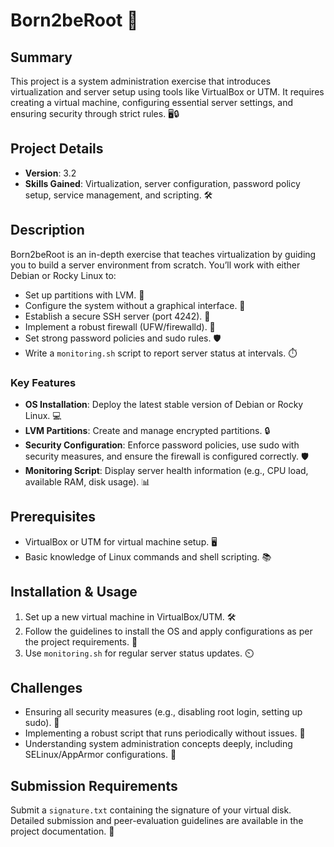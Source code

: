# Born2beRoot 🚀

## Summary
This project is a system administration exercise that introduces virtualization and server setup using tools like VirtualBox or UTM. It requires creating a virtual machine, configuring essential server settings, and ensuring security through strict rules. 🖥️🔒

## Project Details
- **Version**: 3.2
- **Skills Gained**: Virtualization, server configuration, password policy setup, service management, and scripting. 🛠️

## Description
Born2beRoot is an in-depth exercise that teaches virtualization by guiding you to build a server environment from scratch. You’ll work with either Debian or Rocky Linux to:

- Set up partitions with LVM. 🔧
- Configure the system without a graphical interface. 🖤
- Establish a secure SSH server (port 4242). 🔐
- Implement a robust firewall (UFW/firewalld). 🚧
- Set strong password policies and sudo rules. 🛡️
- Write a `monitoring.sh` script to report server status at intervals. ⏱️

### Key Features
- **OS Installation**: Deploy the latest stable version of Debian or Rocky Linux. 💻
- **LVM Partitions**: Create and manage encrypted partitions. 🔒
- **Security Configuration**: Enforce password policies, use sudo with security measures, and ensure the firewall is configured correctly. 🛡️
- **Monitoring Script**: Display server health information (e.g., CPU load, available RAM, disk usage). 📊

## Prerequisites
- VirtualBox or UTM for virtual machine setup. 🖥️
- Basic knowledge of Linux commands and shell scripting. 📚

## Installation & Usage
1. Set up a new virtual machine in VirtualBox/UTM. 🛠️
2. Follow the guidelines to install the OS and apply configurations as per the project requirements. 📑
3. Use `monitoring.sh` for regular server status updates. ⏲️

## Challenges
- Ensuring all security measures (e.g., disabling root login, setting up sudo). 🔐
- Implementing a robust script that runs periodically without issues. 📝
- Understanding system administration concepts deeply, including SELinux/AppArmor configurations. 🤔

## Submission Requirements
Submit a `signature.txt` containing the signature of your virtual disk. Detailed submission and peer-evaluation guidelines are available in the project documentation. 📝
